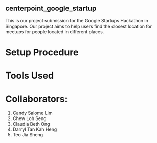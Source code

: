 ## centerpoint_google_startup
This is our project submission for the Google Startups Hackathon in Singapore. 
Our project aims to help users find the closest location for meetups for people located in different places.

# Setup Procedure


# Tools Used

# Collaborators:
1. Candy Salome Lim
2. Chew Loh Seng
3. Claudia Beth Ong
4. Darryl Tan Kah Heng
5. Teo Jia Sheng
